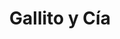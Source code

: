 ---
title: "Gallito y Cía"
url: /ciudad-autonoma-de-buenos-aires/gallito-y-cia/
shop: peluquería
---